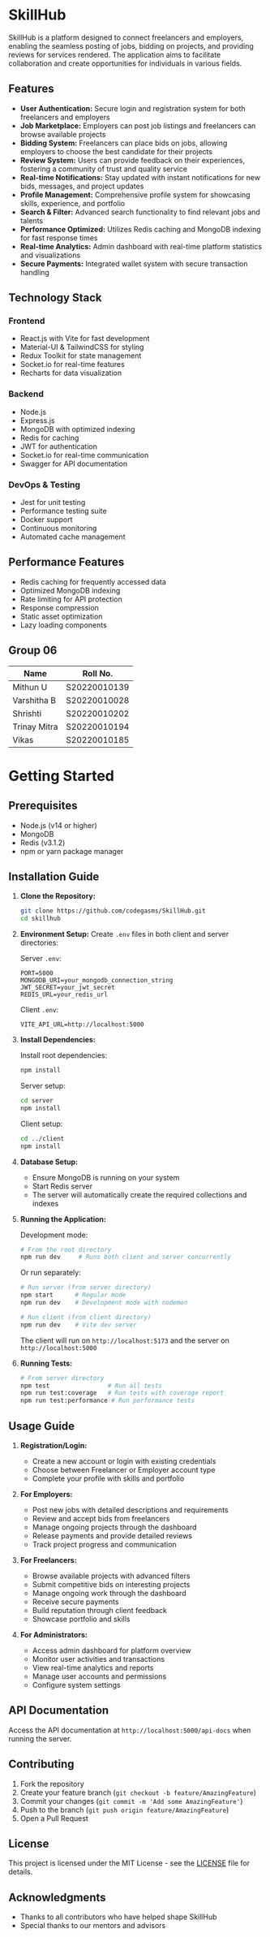 # SkillHub

SkillHub is a platform designed to connect freelancers and employers, enabling the seamless posting of jobs, bidding on projects, and providing reviews for services rendered. The application aims to facilitate collaboration and create opportunities for individuals in various fields.

## Features

- **User Authentication:** Secure login and registration system for both freelancers and employers
- **Job Marketplace:** Employers can post job listings and freelancers can browse available projects
- **Bidding System:** Freelancers can place bids on jobs, allowing employers to choose the best candidate for their projects
- **Review System:** Users can provide feedback on their experiences, fostering a community of trust and quality service
- **Real-time Notifications:** Stay updated with instant notifications for new bids, messages, and project updates
- **Profile Management:** Comprehensive profile system for showcasing skills, experience, and portfolio
- **Search & Filter:** Advanced search functionality to find relevant jobs and talents
- **Performance Optimized:** Utilizes Redis caching and MongoDB indexing for fast response times
- **Real-time Analytics:** Admin dashboard with real-time platform statistics and visualizations
- **Secure Payments:** Integrated wallet system with secure transaction handling

## Technology Stack

### Frontend

- React.js with Vite for fast development
- Material-UI & TailwindCSS for styling
- Redux Toolkit for state management
- Socket.io for real-time features
- Recharts for data visualization

### Backend

- Node.js
- Express.js
- MongoDB with optimized indexing
- Redis for caching
- JWT for authentication
- Socket.io for real-time communication
- Swagger for API documentation

### DevOps & Testing

- Jest for unit testing
- Performance testing suite
- Docker support
- Continuous monitoring
- Automated cache management

## Performance Features

- Redis caching for frequently accessed data
- Optimized MongoDB indexing
- Rate limiting for API protection
- Response compression
- Static asset optimization
- Lazy loading components

## Group 06

| Name         | Roll No.     |
| ------------ | ------------ |
| Mithun U     | S20220010139 |
| Varshitha B  | S20220010028 |
| Shrishti     | S20220010202 |
| Trinay Mitra | S20220010194 |
| Vikas        | S20220010185 |

# Getting Started

## Prerequisites

- Node.js (v14 or higher)
- MongoDB
- Redis (v3.1.2)
- npm or yarn package manager

## Installation Guide

1. **Clone the Repository:**

   ```bash
   git clone https://github.com/codegasms/SkillHub.git
   cd skillhub
   ```

2. **Environment Setup:**
   Create `.env` files in both client and server directories:

   Server `.env`:

   ```
   PORT=5000
   MONGODB_URI=your_mongodb_connection_string
   JWT_SECRET=your_jwt_secret
   REDIS_URL=your_redis_url
   ```

   Client `.env`:

   ```
   VITE_API_URL=http://localhost:5000
   ```

3. **Install Dependencies:**

   Install root dependencies:

   ```bash
   npm install
   ```

   Server setup:

   ```bash
   cd server
   npm install
   ```

   Client setup:

   ```bash
   cd ../client
   npm install
   ```

4. **Database Setup:**

   - Ensure MongoDB is running on your system
   - Start Redis server
   - The server will automatically create the required collections and indexes

5. **Running the Application:**

   Development mode:

   ```bash
   # From the root directory
   npm run dev     # Runs both client and server concurrently
   ```

   Or run separately:

   ```bash
   # Run server (from server directory)
   npm start      # Regular mode
   npm run dev    # Development mode with nodemon

   # Run client (from client directory)
   npm run dev    # Vite dev server
   ```

   The client will run on `http://localhost:5173` and the server on `http://localhost:5000`

6. **Running Tests:**
   ```bash
   # From server directory
   npm test                # Run all tests
   npm run test:coverage   # Run tests with coverage report
   npm run test:performance # Run performance tests
   ```

## Usage Guide

1. **Registration/Login:**

   - Create a new account or login with existing credentials
   - Choose between Freelancer or Employer account type
   - Complete your profile with skills and portfolio

2. **For Employers:**

   - Post new jobs with detailed descriptions and requirements
   - Review and accept bids from freelancers
   - Manage ongoing projects through the dashboard
   - Release payments and provide detailed reviews
   - Track project progress and communication

3. **For Freelancers:**

   - Browse available projects with advanced filters
   - Submit competitive bids on interesting projects
   - Manage ongoing work through the dashboard
   - Receive secure payments
   - Build reputation through client feedback
   - Showcase portfolio and skills

4. **For Administrators:**
   - Access admin dashboard for platform overview
   - Monitor user activities and transactions
   - View real-time analytics and reports
   - Manage user accounts and permissions
   - Configure system settings

## API Documentation

Access the API documentation at `http://localhost:5000/api-docs` when running the server.

## Contributing

1. Fork the repository
2. Create your feature branch (`git checkout -b feature/AmazingFeature`)
3. Commit your changes (`git commit -m 'Add some AmazingFeature'`)
4. Push to the branch (`git push origin feature/AmazingFeature`)
5. Open a Pull Request

## License

This project is licensed under the MIT License - see the [LICENSE](LICENSE) file for details.

## Acknowledgments

- Thanks to all contributors who have helped shape SkillHub
- Special thanks to our mentors and advisors

